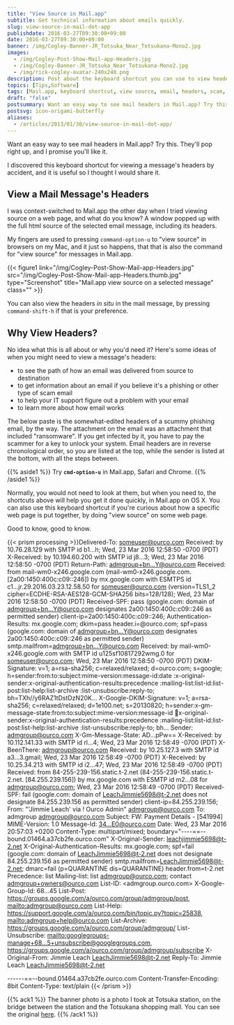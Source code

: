 ```yaml
---
title: "View Source in Mail.app"
subtitle: Get technical information about emails quickly.
slug: view-source-in-mail-dot-app
publishdate: 2016-03-27T09:30:00+09:00
date: 2016-03-27T09:30:00+09:00
banner: /img/Cogley-Banner-JR_Totsuka_Near_Totsukana-Mono2.jpg
images:
  - /img/Cogley-Post-Show-Mail-app-Headers.jpg
  - /img/Cogley-Banner-JR_Totsuka_Near_Totsukana-Mono2.jpg
  - /img/rick-cogley-avatar-240x240.png
description: Post about the keyboard shortcut you can use to view headers of emails in OS X Mail.app, and how this is the same as view-source in Safari, by Rick Cogley.
topics: [Tips,Software]
tags: [Mail.app, keyboard shortcut, view source, email, headers, scam, phishing, trace, osx]
draft: "false"
postsummary: Want an easy way to see mail headers in Mail.app? Try this trick and they'll pop right up. I promise you'll like it.
postsvg: icon-origami-butterfly
aliases:
  - /articles/2013/01/30/view-source-in-mail-dot-app/
---
```


Want an easy way to see mail headers in Mail.app? Try this. They'll pop right up, and I promise you'll like it.

<!--more-->

I discovered this keyboard shortcut for viewing a message's headers by accident, and it is useful so I thought I would share it.

## View a Mail Message's Headers

I was context-switched to Mail.app the other day when I tried viewing source on a web page, and what do you know? A window popped up with the full html source of the selected email message, including its headers.

My fingers are used to pressing ``command-option-u`` to "view source" in browsers on my Mac, and it just so happens, that that is also the command for "view source" for messages in Mail.app.

{{< figure1 link="/img/Cogley-Post-Show-Mail-app-Headers.jpg" src="/img/Cogley-Post-Show-Mail-app-Headers.thumb.jpg" type="Screenshot" title="Mail.app view source on a selected message" class="" >}}

You can also view the headers _in situ_ in the mail message, by pressing ``command-shift-h`` if that is your preference.

## Why View Headers?

No idea what this is all about or why you'd need it? Here's some ideas of when you might need to view a message's headers:

* to see the path of how an email was delivered from source to destination
* to get information about an email if you believe it's a phishing or other type of scam email
* to help your IT support figure out a problem with your email
* to learn more about how email works

The below paste is the somewhat-edited headers of a scummy phishing email, by the way. The attachment on the email was an attachment that included "ransomware". If you get infected by it, you have to pay the scammer for a key to unlock your system. Email headers are in reverse chronological order, so you are listed at the top, while the sender is listed at the bottom, with all the steps between.  

{{% aside1 %}}
Try **``cmd-option-u``** in Mail.app, Safari and Chrome.
{{% /aside1 %}}

Normally, you would not need to look at them, but when you need to, the shortcuts above will help you get it done quickly, in Mail.app on OS X. You can also use this keyboard shortcut if you're curious about how a specific web page is put together, by doing "view source" on some web page.

Good to know, good to know.

{{< prism processing >}}Delivered-To: someuser@ourco.com
Received: by 10.76.28.129 with SMTP id b1...h;
        Wed, 23 Mar 2016 12:58:50 -0700 (PDT)
X-Received: by 10.194.60.200 with SMTP id j8...3;
        Wed, 23 Mar 2016 12:58:50 -0700 (PDT)
Return-Path: <admgroup+bn...Y@ourco.com>
Received: from mail-wm0-x246.google.com (mail-wm0-x246.google.com. [2a00:1450:400c:c09::246])
        by mx.google.com with ESMTPS id c1...jr.29.2016.03.23.12.58.50
        for <someuser@ourco.com>
        (version=TLS1_2 cipher=ECDHE-RSA-AES128-GCM-SHA256 bits=128/128);
        Wed, 23 Mar 2016 12:58:50 -0700 (PDT)
Received-SPF: pass (google.com: domain of admgroup+bn...Y@ourco.com designates 2a00:1450:400c:c09::246 as permitted sender) client-ip=2a00:1450:400c:c09::246;
Authentication-Results: mx.google.com;
       dkim=pass header.i=@ourco.com;
       spf=pass (google.com: domain of admgroup+bn...Y@ourco.com designates 2a00:1450:400c:c09::246 as permitted sender) smtp.mailfrom=admgroup+bn...Y@ourco.com
Received: by mail-wm0-x246.google.com with SMTP id u125sf10817292wmg.0
        for <someuser@ourco.com>; Wed, 23 Mar 2016 12:58:50 -0700 (PDT)
DKIM-Signature: v=1; a=rsa-sha256; c=relaxed/relaxed;
        d=ourco.com; s=google;
        h=sender:from:to:subject:mime-version:message-id:date
         :x-original-sender:x-original-authentication-results:precedence
         :mailing-list:list-id:list-post:list-help:list-archive
         :list-unsubscribe:reply-to;
        bh=TXh//y6RAZ1tDstDzN20K...
X-Google-DKIM-Signature: v=1; a=rsa-sha256; c=relaxed/relaxed;
        d=1e100.net; s=20130820;
        h=sender:x-gm-message-state:from:to:subject:mime-version:message-id
         :date:x-original-sender:x-original-authentication-results:precedence
         :mailing-list:list-id:list-post:list-help:list-archive
         :list-unsubscribe:reply-to;
        bh...
Sender: admgroup@ourco.com
X-Gm-Message-State: AD...pPw==
X-Received: by 10.112.141.33 with SMTP id rl...4;
        Wed, 23 Mar 2016 12:58:49 -0700 (PDT)
X-BeenThere: admgroup@ourco.com
Received: by 10.25.127.3 with SMTP id a3...3.gmail; Wed, 23 Mar 2016
 12:58:49 -0700 (PDT)
X-Received: by 10.25.34.213 with SMTP id i2...47;
        Wed, 23 Mar 2016 12:58:49 -0700 (PDT)
Received: from 84-255-239-156.static.t-2.net (84-255-239-156.static.t-2.net. [84.255.239.156])
        by mx.google.com with ESMTP id m2...08
        for <admgroup@ourco.com>;
        Wed, 23 Mar 2016 12:58:49 -0700 (PDT)
Received-SPF: fail (google.com: domain of LeachJimmie5698@t-2.net does not designate 84.255.239.156 as permitted sender) client-ip=84.255.239.156;
From: "'Jimmie Leach' via ! Ourco Admin" <admgroup@ourco.com>
To: admgroup <admgroup@ourco.com>
Subject: FW: Payment Details - [541994]
MIME-Version: 1.0
Message-Id: <34...E0@ourco.com>
Date: Wed, 23 Mar 2016 20:57:03 +0200
Content-Type: multipart/mixed;
	boundary="----==--bound.01464.a37cb2fe.ourco.com"
X-Original-Sender: leachjimmie5698@t-2.net
X-Original-Authentication-Results: mx.google.com;       spf=fail (google.com:
 domain of LeachJimmie5698@t-2.net does not designate 84.255.239.156 as
 permitted sender) smtp.mailfrom=LeachJimmie5698@t-2.net;       dmarc=fail
 (p=QUARANTINE dis=QUARANTINE) header.from=t-2.net
Precedence: list
Mailing-list: list admgroup@ourco.com; contact admgroup+owners@ourco.com
List-ID: <admgroup.ourco.com>
X-Google-Group-Id: 68...45
List-Post: <https://groups.google.com/a/ourco.com/group/admgroup/post>,
 <mailto:admgroup@ourco.com>
List-Help: <https://support.google.com/a/ourco.com/bin/topic.py?topic=25838>,
 <mailto:admgroup+help@ourco.com>
List-Archive: <https://groups.google.com/a/ourco.com/group/admgroup/>
List-Unsubscribe: <mailto:googlegroups-manage+68...5+unsubscribe@googlegroups.com>,
 <https://groups.google.com/a/ourco.com/group/admgroup/subscribe>
X-Original-From: Jimmie Leach <LeachJimmie5698@t-2.net>
Reply-To: Jimmie Leach <LeachJimmie5698@t-2.net>

------==--bound.01464.a37cb2fe.ourco.com
Content-Transfer-Encoding: 8bit
Content-Type: text/plain
{{< /prism >}}


{{% ack1 %}}
The banner photo is a photo I took at Totsuka station, on the bridge between the station and the Totsukana shopping mall. You can see the original [here](https://www.flickr.com/photos/rickcogley/5135448447).
{{% /ack1 %}}
